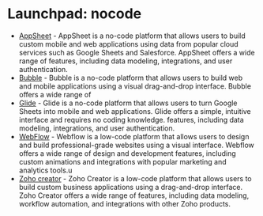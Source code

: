# Launchpad: nocode

* [AppSheet](https://www.appsheet.com/samples/Volunteer-Scheduler) - AppSheet is a no-code platform that allows users to build custom mobile and web applications using data from popular cloud services such as Google Sheets and Salesforce. AppSheet offers a wide range of features, including data modeling, integrations, and user authentication.
* [Bubble](https://www.bubble.io/demo) - Bubble is a no-code platform that allows users to build web and mobile applications using a visual drag-and-drop interface. Bubble offers a wide range of 
* [Glide](https://join.glideapps.com/buildbetterweb) - Glide is a no-code platform that allows users to turn Google Sheets into mobile and web applications. Glide offers a simple, intuitive interface and requires no coding knowledge.
features, including data modeling, integrations, and user authentication.
* [WebFlow](https://www.webflow.com/demo) - Webflow is a low-code platform that allows users to design and build professional-grade websites using a visual interface. Webflow offers a wide range of design and development features, including custom animations and integrations with popular marketing and analytics tools.u
* [Zoho creator](https://www.zoho.com/creator/demo.html) - Zoho Creator is a low-code platform that allows users to build custom business applications using a drag-and-drop interface. Zoho Creator offers a wide range of features, including data modeling, workflow automation, and integrations with other Zoho products.
